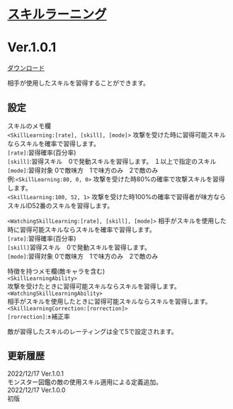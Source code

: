 # [スキルラーニング](https://raw.githubusercontent.com/nuun888/MZ/master/NUUN_SkillLearning.js)
# Ver.1.0.1
[ダウンロード](https://raw.githubusercontent.com/nuun888/MZ/master/NUUN_SkillLearning.js)  

相手が使用したスキルを習得することができます。  

## 設定
スキルのメモ欄  
`<SkillLearning:[rate], [skill], [mode]>` 攻撃を受けた時に習得可能スキルならスキルを確率で習得します。  
`[rate]`:習得確率(百分率)  
`[skill]`:習得スキル　0で発動スキルを習得します。 １以上で指定のスキル  
`[mode]`:習得対象 0で敵味方　1で味方のみ　2で敵のみ  
例:`<SkillLearning:80, 0, 0>` 攻撃を受けた時80%の確率で攻撃スキルを習得します。  
`<SkillLearning:100, 52, 1>` 攻撃を受けた時100%の確率で習得者が味方ならスキルID52番のスキルを習得します。  

`<WatchingSkillLearning:[rate], [skill], [mode]>` 相手がスキルを使用した時に習得可能スキルならスキルを確率で習得します。  
`[rate]`:習得確率(百分率)  
`[skill]`習得スキル　0で発動スキルを習得します。  
`[mode]`:習得対象 0で敵味方　1で味方のみ　2で敵のみ  
 
特徴を持つメモ欄(敵キャラを含む)  
`<SkillLearningAbility>`  
攻撃を受けたときに習得可能スキルならスキルを習得します。  
`<WatchingSkillLearningAbility>`  
相手がスキルを使用したときに習得可能スキルならスキルを習得します。  
`<SkillLearningCorrection:[rorrection]>`  
`[rorrection]`:±補正率  

敵が習得したスキルのレーティングは全て5で設定されます。  

## 更新履歴
2022/12/17 Ver.1.0.1  
モンスター図鑑の敵の使用スキル適用による定義追加。  
2022/12/17 Ver.1.0.0  
初版  
